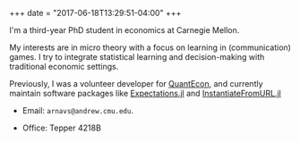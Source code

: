 +++
date = "2017-06-18T13:29:51-04:00"
+++

I'm a third-year PhD student in economics at Carnegie Mellon. 

My interests are in micro theory with a focus on learning in (communication) games. I try to integrate statistical learning and decision-making with traditional economic settings. 

Previously, I was a volunteer developer for [QuantEcon](https://quantecon.org), and currently maintain software packages like [Expectations.jl](https://github.com/QuantEcon/Expectations.jl) and [InstantiateFromURL.jl](https://github.com/QuantEcon/InstantiateFromURL.jl) 

<!-- I'm an OCD survivor --- if you or someone you know wants someone to talk to, send me an email. -->

* Email: `arnavs@andrew.cmu.edu`. 

* Office: Tepper 4218B



